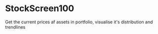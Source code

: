 # StockScreen100
Get the current prices af assets in portfolio, visualise it's distribution and trendlines
